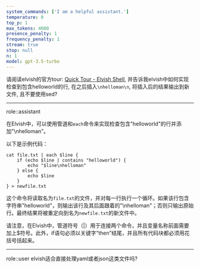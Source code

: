 ```yaml
---
system_commands: ['I am a helpful assistant.']
temperature: 0
top_p: 1
max_tokens: 4000
presence_penalty: 1
frequency_penalty: 1
stream: true
stop: null
n: 1
model: gpt-3.5-turbo
---
```


请阅读elvish的官方tour: [Quick Tour - Elvish Shell](https://elv.sh/learn/tour.html), 并告诉我elvish中如何实现检查到包含helloworld的行, 在之后插入`\nhelloman\n`, 将插入后的结果输出到新文件, 且不要使用sed?

<hr class="__chatgpt_plugin">

role::assistant



在Elvish中，可以使用管道和`each`命令来实现检查包含"helloworld"的行并添加"\nhelloman"。

以下是示例代码：

```
cat file.txt | each $line {
    if (echo $line | contains "helloworld") {
        echo "$line\nhelloman"
    } else {
        echo $line
    }
} > newfile.txt
```

这个命令将读取名为`file.txt`的文件，并对每一行执行一个循环。如果该行包含字符串"helloworld"，则输出该行及其后面跟着的"\nhelloman"；否则只输出原始行。最终结果将被重定向到名为`newfile.txt`的新文件中。

请注意，在Elvish中，管道符号（|）用于连接两个命令，并且变量名称前面需要加上$符号。此外，if语句必须以关键字“then”结尾，并且所有代码块都必须用花括号括起来。

<hr class="__chatgpt_plugin">

role::user
elvish适合直接处理yaml或者json这类文件吗?